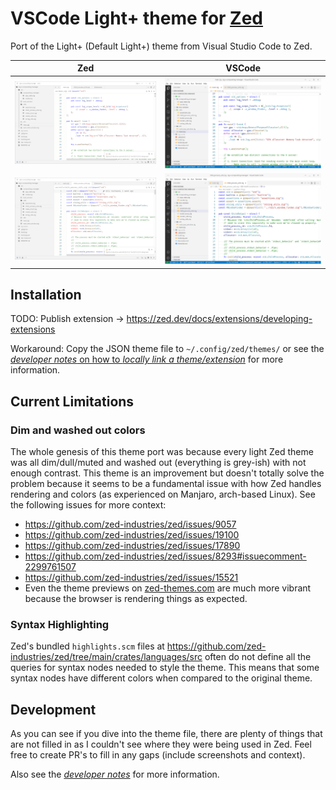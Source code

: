 # VSCode Light+ theme for [Zed](https://zed.dev/)

Port of the Light+ (Default Light+) theme from Visual Studio Code to Zed.

Zed | VSCode
--- | ---
![Zed example with Light+](./screenshots/zed/zed-vscode-light-plus-theme1.png) | ![VSCode example with Light+](./screenshots/vscode/vscode-light-plus-theme1.png)
![Zed example with Light+](./screenshots/zed/zed-vscode-light-plus-theme2.png) | ![VSCode example with Light+](./screenshots/vscode/vscode-light-plus-theme2.png)


## Installation

TODO: Publish extension -> https://zed.dev/docs/extensions/developing-extensions

Workaround: Copy the JSON theme file to `~/.config/zed/themes/` or see the [*developer
notes* on how to *locally link a
theme/extension*](./dev-notes.md#locally-link-theme-extension) for more information.


## Current Limitations

### Dim and washed out colors

The whole genesis of this theme port was because every light Zed theme was all
dim/dull/muted and washed out (everything is grey-ish) with not enough contrast. This
theme is an improvement but doesn't totally solve the problem because it seems to be a
fundamental issue with how Zed handles rendering and colors (as experienced on Manjaro,
arch-based Linux). See the following issues for more context:

 - https://github.com/zed-industries/zed/issues/9057
 - https://github.com/zed-industries/zed/issues/19100
 - https://github.com/zed-industries/zed/issues/17890
 - https://github.com/zed-industries/zed/issues/8293#issuecomment-2299761507
 - https://github.com/zed-industries/zed/issues/15521
 - Even the theme previews on [zed-themes.com](https://zed-themes.com/) are much more
   vibrant because the browser is rendering things as expected.


### Syntax Highlighting

Zed's bundled `highlights.scm` files at
https://github.com/zed-industries/zed/tree/main/crates/languages/src often do not
define all the queries for syntax nodes needed to style the theme. This means that some
syntax nodes have different colors when compared to the original theme.


## Development

As you can see if you dive into the theme file, there are plenty of things that are not
filled in as I couldn't see where they were being used in Zed. Feel free to create PR's
to fill in any gaps (include screenshots and context).

Also see the [*developer notes*](./dev-notes.md) for more information.
